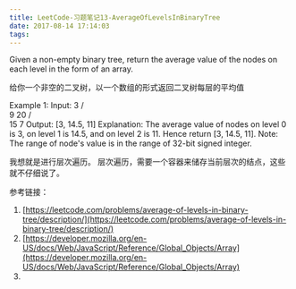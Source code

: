 ```yaml
---
title: LeetCode-习题笔记13-AverageOfLevelsInBinaryTree
date: 2017-08-14 17:14:03
tags:
---
```




Given a non-empty binary tree, return the average value of the nodes on each level in the form of an array.

给你一个非空的二叉树，以一个数组的形式返回二叉树每层的平均值


Example 1:
Input:
    3
   / \
  9  20
    /  \
   15   7
Output: [3, 14.5, 11]
Explanation:
The average value of nodes on level 0 is 3,  on level 1 is 14.5, and on level 2 is 11. Hence return [3, 14.5, 11].
Note:
The range of node's value is in the range of 32-bit signed integer.



我想就是进行层次遍历。
层次遍历，需要一个容器来储存当前层次的结点，这些就不仔细说了。






参考链接：

1. [https://leetcode.com/problems/average-of-levels-in-binary-tree/description/](https://leetcode.com/problems/average-of-levels-in-binary-tree/description/)
2. [https://developer.mozilla.org/en-US/docs/Web/JavaScript/Reference/Global_Objects/Array](https://developer.mozilla.org/en-US/docs/Web/JavaScript/Reference/Global_Objects/Array)
3. 